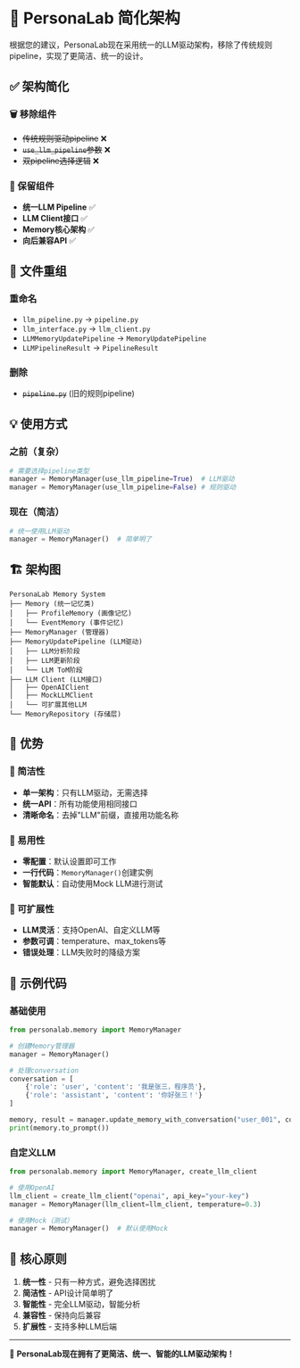 # 🎯 PersonaLab 简化架构

根据您的建议，PersonaLab现在采用统一的LLM驱动架构，移除了传统规则pipeline，实现了更简洁、统一的设计。

## ✅ 架构简化

### 🗑️ 移除组件
- ~~传统规则驱动pipeline~~ ❌
- ~~`use_llm_pipeline`参数~~ ❌  
- ~~双pipeline选择逻辑~~ ❌

### 🚀 保留组件
- **统一LLM Pipeline** ✅
- **LLM Client接口** ✅
- **Memory核心架构** ✅
- **向后兼容API** ✅

## 📁 文件重组

### 重命名
- `llm_pipeline.py` → `pipeline.py`
- `llm_interface.py` → `llm_client.py`
- `LLMMemoryUpdatePipeline` → `MemoryUpdatePipeline`
- `LLMPipelineResult` → `PipelineResult`

### 删除
- ~~`pipeline.py`~~ (旧的规则pipeline)

## 💡 使用方式

### 之前（复杂）
```python
# 需要选择pipeline类型
manager = MemoryManager(use_llm_pipeline=True)  # LLM驱动
manager = MemoryManager(use_llm_pipeline=False) # 规则驱动
```

### 现在（简洁）
```python
# 统一使用LLM驱动
manager = MemoryManager()  # 简单明了
```

## 🏗️ 架构图

```
PersonaLab Memory System
├── Memory (统一记忆类)
│   ├── ProfileMemory (画像记忆)
│   └── EventMemory (事件记忆)
├── MemoryManager (管理器)
├── MemoryUpdatePipeline (LLM驱动)
│   ├── LLM分析阶段
│   ├── LLM更新阶段
│   └── LLM ToM阶段
├── LLM Client (LLM接口)
│   ├── OpenAIClient
│   ├── MockLLMClient
│   └── 可扩展其他LLM
└── MemoryRepository (存储层)
```

## 🎉 优势

### 🧹 简洁性
- **单一架构**：只有LLM驱动，无需选择
- **统一API**：所有功能使用相同接口
- **清晰命名**：去掉"LLM"前缀，直接用功能名称

### 🚀 易用性
- **零配置**：默认设置即可工作
- **一行代码**：`MemoryManager()`创建实例
- **智能默认**：自动使用Mock LLM进行测试

### 🔧 可扩展性
- **LLM灵活**：支持OpenAI、自定义LLM等
- **参数可调**：temperature、max_tokens等
- **错误处理**：LLM失败时的降级方案

## 📝 示例代码

### 基础使用
```python
from personalab.memory import MemoryManager

# 创建Memory管理器
manager = MemoryManager()

# 处理conversation
conversation = [
    {'role': 'user', 'content': '我是张三，程序员'},
    {'role': 'assistant', 'content': '你好张三！'}
]

memory, result = manager.update_memory_with_conversation("user_001", conversation)
print(memory.to_prompt())
```

### 自定义LLM
```python
from personalab.memory import MemoryManager, create_llm_client

# 使用OpenAI
llm_client = create_llm_client("openai", api_key="your-key")
manager = MemoryManager(llm_client=llm_client, temperature=0.3)

# 使用Mock（测试）
manager = MemoryManager()  # 默认使用Mock
```

## 🎯 核心原则

1. **统一性** - 只有一种方式，避免选择困扰
2. **简洁性** - API设计简单明了
3. **智能性** - 完全LLM驱动，智能分析
4. **兼容性** - 保持向后兼容
5. **扩展性** - 支持多种LLM后端

---

🎉 **PersonaLab现在拥有了更简洁、统一、智能的LLM驱动架构！** 